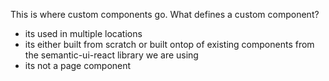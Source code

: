 This is where custom components go. 
What defines a custom component? 
- its used in multiple locations
- its either built from scratch or built ontop of existing components from the semantic-ui-react library we are using
- its not a page component
